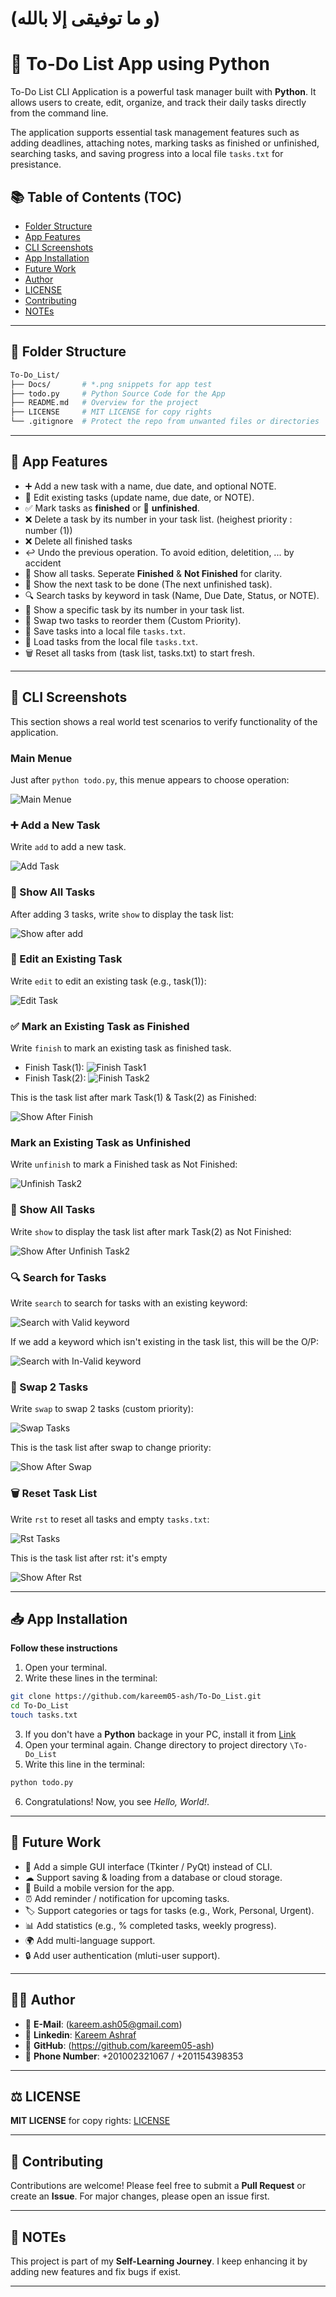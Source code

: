 # (و ما توفيقى إلا بالله)
# 🧠 To-Do List App using Python 

To-Do List CLI Application is a powerful task manager built with **Python**. It allows users to create, edit, organize, and track their daily tasks directly from the command line.         

The application supports essential task management features such as adding deadlines, attaching notes, marking tasks as finished or unfinished, searching tasks, and saving progress into a local file `tasks.txt` for presistance. 

## 📚 Table of Contents (TOC)

- [Folder Structure](#-folder-structure)
- [App Features](#-app-features)
- [CLI Screenshots](#-cli-screenshots)
- [App Installation](#-app-installation)
- [Future Work](#-future-work)
- [Author](#-author)
- [LICENSE](#-license)
- [Contributing](#-contributing)
- [NOTEs](#-notes)

---         

## 📁 Folder Structure

``` bash
To-Do_List/
├── Docs/       # *.png snippets for app test
├── todo.py     # Python Source Code for the App
├── README.md   # Overview for the project
├── LICENSE     # MIT LICENSE for copy rights
└── .gitignore  # Protect the repo from unwanted files or directories
```
---         

## 🚀 App Features

- ➕ Add a new task with a name, due date, and optional NOTE.       
- 📝 Edit existing tasks (update name, due date, or NOTE).
- ✅ Mark tasks as **finished** or 🔄 **unfinished**.
- ❌ Delete a task by its number in your task list. (heighest priority : number (1))
- ❌ Delete all finished tasks
- ↩️ Undo the previous operation. To avoid edition, deletition, ... by accident
- 👀 Show all tasks. Seperate **Finished** & **Not Finished** for clarity.
- 👀 Show the next task to be done (The next unfinished task).
- 🔍 Search tasks by keyword in task (Name, Due Date, Status, or NOTE).
- 🔢 Show a specific task by its number in your task list.
- 🔀 Swap two tasks to reorder them (Custom Priority).
- 💾 Save tasks into a local file `tasks.txt`.
- 📂 Load tasks from the local file `tasks.txt`.
- 🗑 Reset all tasks from (task list, tasks.txt) to start fresh.

---         

## 📸 CLI Screenshots

This section shows a real world test scenarios to verify functionality of the application.   

### Main Menue
Just after `python todo.py`, this menue appears to choose operation: 

![Main Menue](./Docs/main_menue.png)

### ➕ Add a New Task
Write `add` to add a new task. 

![Add Task](./Docs/add_task.png)

### 👀 Show All Tasks
After adding 3 tasks, write `show` to display the task list:

![Show after add](./Docs/show_after_add3.png)

### 📝 Edit an Existing Task
Write `edit` to edit an existing task (e.g., task(1)):

![Edit Task](./Docs/edit_task.png)

### ✅ Mark an Existing Task as Finished
Write `finish` to mark an existing task as finished task.
- Finish Task(1): 
![Finish Task1](./Docs/finish_task1.png)
- Finish Task(2): 
![Finish Task2](./Docs/finish_task2.png)

This is the task list after mark Task(1) & Task(2) as Finished:

![Show After Finish](./Docs/show_after_finish.png)

### Mark an Existing Task as Unfinished
Write `unfinish` to mark a Finished task as Not Finished: 

![Unfinish Task2](./Docs/unfinish_task2.png)

### 👀 Show All Tasks
Write `show` to display the task list after mark Task(2) as Not Finished:

![Show After Unfinish Task2](./Docs/show_after_unfinish_task2.png)

### 🔍 Search for Tasks
Write `search` to search for tasks with an existing keyword: 

![Search with Valid keyword](./Docs/valid_search.png)

If we add a keyword which isn't existing in the task list, this will be the O/P:

![Search with In-Valid keyword](./Docs/invalid_search.png)

### 🔀 Swap 2 Tasks
Write `swap` to swap 2 tasks (custom priority): 

![Swap Tasks](./Docs/swap.png)

This is the task list after swap to change priority: 

![Show After Swap](./Docs/show_after_swap.png)

### 🗑 Reset Task List
Write `rst` to reset all tasks and empty `tasks.txt`: 

![Rst Tasks](./Docs/rst.png)

This is the task list after rst: it's empty

![Show After Rst](./Docs/show_after_rst.png)

---         

## 📥 App Installation

**Follow these instructions** 

1. Open your terminal. 
2. Write these lines in the terminal: 
```bash
git clone https://github.com/kareem05-ash/To-Do_List.git
cd To-Do_List
touch tasks.txt
```
3. If you don't have a **Python** backage in your PC, install it from [Link](https://www.python.org/downloads/)
4. Open your terminal again. Change directory to project directory `\To-Do_List`
5. Write this line in the terminal: 
```bash
python todo.py
```
6. Congratulations! Now, you see *Hello, World!*.

---     

## 🔮 Future Work

- 🎨 Add a simple GUI interface (Tkinter / PyQt) instead of CLI. 
- ☁ Support saving & loading from a database or cloud storage.
- 📱 Build a mobile version for the app.
- ⏰ Add reminder / notification for upcoming tasks.
- 🏷 Support categories or tags for tasks (e.g., Work, Personal, Urgent).
- 📊 Add statistics (e.g., % completed tasks, weekly progress). 
- 🌍 Add multi-language support. 
- 🔒 Add user authentication (mluti-user support).

---     

## 👨‍💻 Author

- 📧 **E-Mail**: (kareem.ash05@gmail.com)      
- 🔗 **Linkedin**: [Kareem Ashraf](www.linkedin.com/in/kareem-ashraf-9aba48348)       
- 🔗 **GitHub**: (https://github.com/kareem05-ash)
- 🔗 **Phone Number**: +201002321067 / +201154398353       

---  

## ⚖ LICENSE

**MIT LICENSE** for copy rights: [LICENSE](./LICENSE)

---         

## 🤝 Contributing

Contributions are welcome! Please feel free to submit a **Pull Request** or create an **Issue**. For major changes, please open an issue first.

---     

## 📌 NOTEs

This project is part of my **Self-Learning Journey**. I keep enhancing it by adding new features and fix bugs if exist.

---     